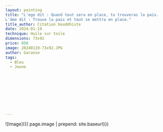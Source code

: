 ```yaml
---
layout: painting
title: "L'ego dit : Quand tout sera en place, tu trouveras la paix.
L'âme dit : Trouve la paix et tout se mettra en place."  						
title_author: Citation bouddhiste                                                        
date: 2024-01-19
technique: Huile sur toile 
dimensions: 73x92
price: 850
image: 20240119-73x92.JPG 	
author: Garanse
tags:
  - Bleu
  - Jaune
  
  
  
  
  
  
  
  
  
---
```

![Image]({{ page.image | prepend: site.baseurl}})

